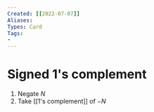 ```yaml
---
Created: [[2022-07-07]]
Aliases: 
Types: Card
Tags: 
- 
---
```

# Signed 1's complement
1. Negate $N$
2. Take [[1's complement]] of $-N$